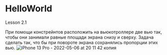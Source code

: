 # HelloWorld
Lesson 2.1

При помощи констрейнтов расположить на вьюкотроллере две вью так, чтобы они занимали равные площади экрана снизу и сверху. Задача сделать так, что бы при повороте экрана сохранялись пропорции этих вью.
![iPhone 13 Pro - 2022-05-06 at 20 11 42 копия](https://user-images.githubusercontent.com/101284761/167164119-ebea780d-4b12-439f-8c9a-ed0323f04822.jpg)
